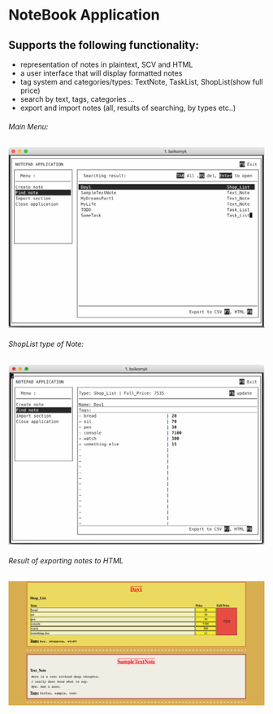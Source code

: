 
# NoteBook Application
## Supports the following functionality:
*  representation of notes in plaintext, SCV and HTML
*  a user interface that will display formatted notes
*  tag system and categories/types: TextNote, TaskList, ShopList(show full price)
*  search by text, tags, categories ...
*  export and import notes (all, results of searching, by types etc..)

###### Main Menu:
![alt text](screenshots/MenuMain.png "Main Menu")

###### ShopList type of Note:
![alt text](screenshots/ShopList.png "ShopList type of Note")

###### Result of exporting notes to HTML
![alt text](screenshots/HTML_Export.png "Example of export")
